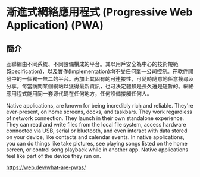 # 漸進式網絡應用程式 (Progressive Web Application) (PWA)

## 簡介

亙聯網由不同系統、不同設備構成的平台。其以用戶安全為中心的技術規範(Specification)，以及實作(Implementation)均不受任何單一公司控制。在軟件開發中的一個獨一無二的平台。再加上其固有的可連接性，可隨時隨意地任意搜尋及分享。每當訪問某個網站以獲得最新資訊，也可決定體驗是長久還是短暫的。網絡應用程式能用同一套源代碼在任何地方，任何設備接觸任何人。

Native applications, are known for being incredibly rich and reliable. They're ever-present, on home screens, docks, and taskbars. They work regardless of network connection. They launch in their own standalone experience. They can read and write files from the local file system, access hardware connected via USB, serial or bluetooth, and even interact with data stored on your device, like contacts and calendar events. In native applications, you can do things like take pictures, see playing songs listed on the home screen, or control song playback while in another app. Native applications feel like part of the device they run on.

https://web.dev/what-are-pwas/